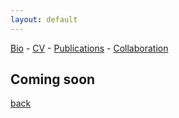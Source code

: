 ```yaml
---
layout: default
---
```

[Bio](./bio.html) - [CV](./coming-soon.html) - [Publications](./coming-soon.html) - [Collaboration](./coming-soon.html)

## Coming soon

[back](./)
